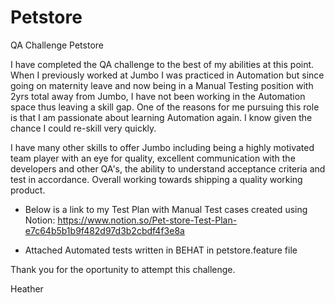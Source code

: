 # Petstore
QA Challenge Petstore

I have completed the QA challenge to the best of my abilities at this point. When I previously worked at Jumbo I was practiced in Automation but since going on maternity leave and now being in a Manual Testing position with 2yrs total away from Jumbo, I have not been working in the Automation space thus leaving a skill gap. One of the reasons for me pursuing this role is that I am passionate about learning Automation again. I know given the chance I could re-skill very quickly.

I have many other skills to offer Jumbo including being a highly motivated team player with an eye for quality, excellent communication with the developers and other QA's, the ability to understand acceptance criteria and test in accordance. Overall working towards shipping a quality working product. 

* Below is a link to my Test Plan with Manual Test cases created using Notion:
https://www.notion.so/Pet-store-Test-Plan-e7c64b5b1b9f482d97d3b2cbdf4f3e8a

* Attached Automated tests written in BEHAT in petstore.feature file

Thank you for the oportunity to attempt this challenge. 

Heather
